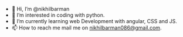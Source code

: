 - 👋 Hi, I’m @nikhilbarman
- 👀 I’m interested in coding with python.
- 🌱 I’m currently learning web Development with angular, CSS and JS.
- 📫 How to reach me mail me on nikhilbarman086@gmail.com.

<!---
nikhilbarman/nikhilbarman is a ✨ special ✨ repository because its `README.md` (this file) appears on your GitHub profile.
You can click the Preview link to take a look at your changes.
--->
